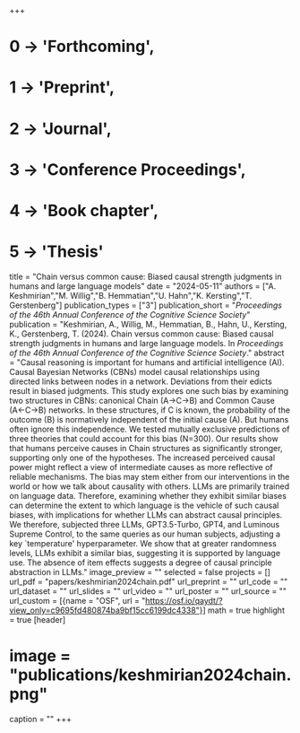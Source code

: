 +++
# 0 -> 'Forthcoming',
# 1 -> 'Preprint',
# 2 -> 'Journal',
# 3 -> 'Conference Proceedings',
# 4 -> 'Book chapter',
# 5 -> 'Thesis'

title = "Chain versus common cause: Biased causal strength judgments in humans and large language models"
date = "2024-05-11"
authors = ["A. Keshmirian","M. Willig","B. Hemmatian","U. Hahn","K. Kersting","T. Gerstenberg"]
publication_types = ["3"]
publication_short = "_Proceedings of the 46th Annual Conference of the Cognitive Science Society_"
publication = "Keshmirian, A., Willig, M., Hemmatian, B., Hahn, U., Kersting, K., Gerstenberg, T. (2024). Chain versus common cause: Biased causal strength judgments in humans and large language models. In _Proceedings of the 46th Annual Conference of the Cognitive Science Society_."
abstract = "Causal reasoning is important for humans and artificial intelligence (AI). Causal Bayesian Networks (CBNs) model causal relationships using directed links between nodes in a network. Deviations from their edicts result in biased judgments. This study explores one such bias by examining two structures in CBNs: canonical Chain (A→C→B) and Common Cause (A←C→B) networks. In these structures, if C is known, the probability of the outcome (B) is normatively independent of the initial cause (A). But humans often ignore this independence. We tested mutually exclusive predictions of three theories that could account for this bias (N=300). Our results show that humans perceive causes in Chain structures as significantly stronger, supporting only one of the hypotheses. The increased perceived causal power might reflect a view of intermediate causes as more reflective of reliable mechanisms. The bias may stem either from our interventions in the world or how we talk about causality with others. LLMs are primarily trained on language data. Therefore, examining whether they exhibit similar biases can determine the extent to which language is the vehicle of such causal biases, with implications for whether LLMs can abstract causal principles. We therefore, subjected three LLMs, GPT3.5-Turbo, GPT4, and Luminous Supreme Control, to the same queries as our human subjects, adjusting a key `temperature' hyperparameter. We show that at greater randomness levels, LLMs exhibit a similar bias, suggesting it is supported by language use. The absence of item effects suggests a degree of causal principle abstraction in LLMs."
image_preview = ""
selected = false
projects = []
url_pdf = "papers/keshmirian2024chain.pdf"
url_preprint = ""
url_code = ""
url_dataset = ""
url_slides = ""
url_video = ""
url_poster = ""
url_source = ""
url_custom = [{name = "OSF", url = "https://osf.io/qaydt/?view_only=c9695fd480874ba9bf15cc6199dc4338"}]
math = true
highlight = true
[header]
# image = "publications/keshmirian2024chain.png"
caption = ""
+++